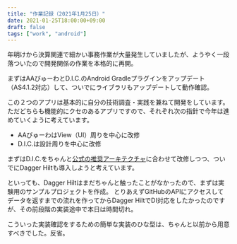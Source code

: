 ```yaml
---
title: "作業記録（2021年1月25日）"
date: 2021-01-25T18:00:00+09:00
draft: false
tags: ["work", "android"]
---
```


年明けから決算関連で細かい事務作業が大量発生していましたが、ようやく一段落ついたので開発関係の作業を本格的に再開。

まずはAAびゅーわとD.I.C.のAndroid Gradleプラグインをアップデート（AS4.1.2対応）して、ついでにライブラリもアップデートして動作確認。

この２つのアプリは基本的に自分の技術調査・実践を兼ねて開発をしています。
ただどちらも機能的にクセのあるアプリですので、それぞれ次の指針で今年は進めていくように考えています。

- AAびゅーわはView（UI）周りを中心に改修
- D.I.C.は設計周りを中心に改修

まずはD.I.C.をちゃんと[公式の推奨アーキテクチャ](https://developer.android.com/jetpack/guide?hl=ja#recommended-app-arch)に合わせて改修しつつ、ついでにDagger Hiltも導入しようと考えています。

といっても、Dagger Hiltはまだちゃんと触ったことがなかったので、まずは実験用のサンプルプロジェクトを作成。
とりあえずGitHubのAPIにアクセスしてデータを返すまでの流れを作ってからDagger HiltでDI対応をしたかったのですが、その前段階の実装途中で本日は時間切れ。

こういった実装確認をするための簡単な実装のひな型は、ちゃんと以前から用意すべきでした。反省。